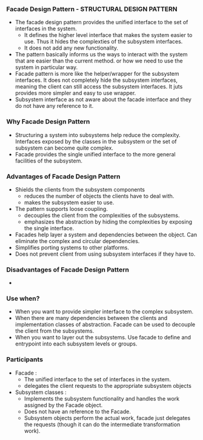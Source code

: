 ### Facade Design Pattern - STRUCTURAL DESIGN PATTERN
* The facade design pattern provides the unified interface to the set of interfaces in the system.
    * It defines the higher level interface that makes the system easier to use. Thus it hides the complexties of the subsystem interfaces.
    * It does not add any new functionality.
* The pattern basically informs us the ways to interact with the system that are easier than the current method. or how we need to use the system in  particular way.
* Facade pattern is more like the helper/wrapper for the subsystem interfaces. It does not completely hide the subsystem interfaces, meaning the client can still access the subsystem interfaces. It juts provides more simpler and easy to use wrapper.
* Subsystem interface as not aware about the facade interface and they do not have any reference to it.

### Why Facade Design Pattern
* Structuring a system into subsystems help reduce the complexity. Interfaces exposed by the classes in the subsystem or the set of subsystem can become quite complex. 
* Facade provides the single unified interface to the more general facilities of the subsystem.

### Advantages of Facade Design Pattern
* Shields the clients from the subsystem components
    * reduces the number of objects the clients have to deal with.
    * makes the subsystem easier to use.
* The pattern supports loose coupling.
    * decouples the client from the complexities of the subsystems.
    * emphasizes the abstraction by hiding the complexities by exposing the single interface. 
* Facades help layer a system and dependencies between the object. Can eliminate the complex and circular dependencies.
* Simplifies porting systems to other platforms.
* Does not prevent client from using subsystem interfaces if they have to.
 
### Disadvantages of Facade Design Pattern
* 

### Use when?
* When you want to provide simpler interface to the complex subsystem.
* When there are many dependencies between the clients and implementation classes of abstraction. Facade can be used to decouple the client from the subsystems.
* When you want to layer out the subsystems. Use facade to define and entrypoint into each subsystem levels or groups.

### Participants
* Facade :
    * The unified interface to the set of interfaces in the system.
    * delegates the client requests to the appropriate subsystem objects
* Subsystem classes :
    * Implements the subsystem functionality and handles the work assigned by the Facade object.
    * Does not have an reference to the Facade.
    * Subsystem objects perform the actual work, facade just delegates the requests (though it can do the intermediate transformation work). 